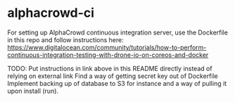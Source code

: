 # alphacrowd-ci
For setting up AlphaCrowd continuous integration server, use the Dockerfile in this repo and follow instructions here:
https://www.digitalocean.com/community/tutorials/how-to-perform-continuous-integration-testing-with-drone-io-on-coreos-and-docker

TODO:
Put instructions in link above in this README directly instead of relying on external link
Find a way of getting secret key out of Dockerfile
Implement backing up of database to S3 for instance and a way of pulling it upon install (run).
